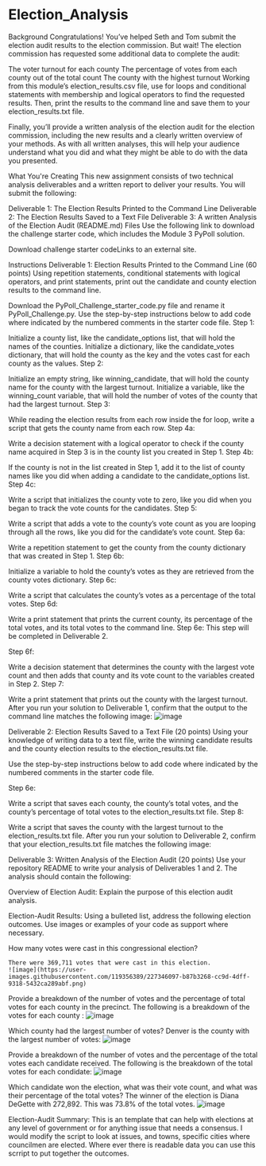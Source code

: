 # Election_Analysis

 Background
Congratulations! You’ve helped Seth and Tom submit the election audit results to the election commission. But wait! The election commission has requested some additional data to complete the audit:

The voter turnout for each county
The percentage of votes from each county out of the total count
The county with the highest turnout
Working from this module’s election_results.csv file, use for loops and conditional statements with membership and logical operators to find the requested results. Then, print the results to the command line and save them to your election_results.txt file.

Finally, you’ll provide a written analysis of the election audit for the election commission, including the new results and a clearly written overview of your methods. As with all written analyses, this will help your audience understand what you did and what they might be able to do with the data you presented.

What You're Creating
This new assignment consists of two technical analysis deliverables and a written report to deliver your results. You will submit the following:

Deliverable 1: The Election Results Printed to the Command Line
Deliverable 2: The Election Results Saved to a Text File
Deliverable 3: A written Analysis of the Election Audit (README.md)
Files
Use the following link to download the challenge starter code, which includes the Module 3 PyPoll solution.

Download challenge starter codeLinks to an external site.

Instructions
Deliverable 1: Election Results Printed to the Command Line (60 points)
Using repetition statements, conditional statements with logical operators, and print statements, print out the candidate and county election results to the command line.

Download the PyPoll_Challenge_starter_code.py file and rename it PyPoll_Challenge.py.
Use the step-by-step instructions below to add code where indicated by the numbered comments in the starter code file.
Step 1:

Initialize a county list, like the candidate_options list, that will hold the names of the counties.
Initialize a dictionary, like the candidate_votes dictionary, that will hold the county as the key and the votes cast for each county as the values.
Step 2:

Initialize an empty string, like winning_candidate, that will hold the county name for the county with the largest turnout.
Initialize a variable, like the winning_count variable, that will hold the number of votes of the county that had the largest turnout.
Step 3:

While reading the election results from each row inside the for loop, write a script that gets the county name from each row.
Step 4a:

Write a decision statement with a logical operator to check if the county name acquired in Step 3 is in the county list you created in Step 1.
Step 4b:

If the county is not in the list created in Step 1, add it to the list of county names like you did when adding a candidate to the candidate_options list.
Step 4c:

Write a script that initializes the county vote to zero, like you did when you began to track the vote counts for the candidates.
Step 5:

Write a script that adds a vote to the county’s vote count as you are looping through all the rows, like you did for the candidate’s vote count.
Step 6a:

Write a repetition statement to get the county from the county dictionary that was created in Step 1.
Step 6b:

Initialize a variable to hold the county’s votes as they are retrieved from the county votes dictionary.
Step 6c:

Write a script that calculates the county’s votes as a percentage of the total votes.
Step 6d:

Write a print statement that prints the current county, its percentage of the total votes, and its total votes to the command line.
Step 6e: This step will be completed in Deliverable 2.

Step 6f:

Write a decision statement that determines the county with the largest vote count and then adds that county and its vote count to the variables created in Step 2.
Step 7:

Write a print statement that prints out the county with the largest turnout.
After you run your solution to Deliverable 1, confirm that the output to the command line matches the following image:
![image](https://user-images.githubusercontent.com/119356389/227345365-69584874-6aff-46d0-b3b4-98f4e3007ed7.png)



Deliverable 2: Election Results Saved to a Text File (20 points)
Using your knowledge of writing data to a text file, write the winning candidate results and the county election results to the election_results.txt file.

Use the step-by-step instructions below to add code where indicated by the numbered comments in the starter code file.

Step 6e:

Write a script that saves each county, the county’s total votes, and the county’s percentage of total votes to the election_results.txt file.
Step 8:

Write a script that saves the county with the largest turnout to the election_results.txt file.
After you run your solution to Deliverable 2, confirm that your election_results.txt file matches the following image:



Deliverable 3: Written Analysis of the Election Audit (20 points)
Use your repository README to write your analysis of Deliverables 1 and 2. The analysis should contain the following:

Overview of Election Audit: Explain the purpose of this election audit analysis.

Election-Audit Results: Using a bulleted list, address the following election outcomes. Use images or examples of your code as support where necessary.

How many votes were cast in this congressional election? 

    There were 369,711 votes that were cast in this election. 
    ![image](https://user-images.githubusercontent.com/119356389/227346097-b87b3268-cc9d-4dff-9318-5432ca289abf.png)

    
    
Provide a breakdown of the number of votes and the percentage of total votes for each county in the precinct.
  The following is a breakdown of the votes for each county : 
  ![image](https://user-images.githubusercontent.com/119356389/227346495-1944ee36-923b-4447-956c-c090ce0c23d3.png)

  
Which county had the largest number of votes? 
  Denver is the county with the largest number of votes: 
  ![image](https://user-images.githubusercontent.com/119356389/227346954-7d2ccf7e-9b85-4707-8ad3-90f221f618be.png)

  
Provide a breakdown of the number of votes and the percentage of the total votes each candidate received.
 The following is the breakdown of the total votes for each condidate: 
 ![image](https://user-images.githubusercontent.com/119356389/227347412-097595e0-f94c-48ee-a159-587c40987ca6.png)

Which candidate won the election, what was their vote count, and what was their percentage of the total votes?
  The winner of the election is Diana DeGette with 272,892. This was 73.8% of the total votes. 
  ![image](https://user-images.githubusercontent.com/119356389/227348116-42f83f59-a0dc-4305-b625-11a8ac1d50cb.png)

 
Election-Audit Summary: This is an template that can help with elections at any level of government or for anything issue that needs a consensus. I would modify the script to look at issues, and towns, specific cities where councilmen are elected. Where ever there is readable data you can use this scrript to put together the outcomes. 
